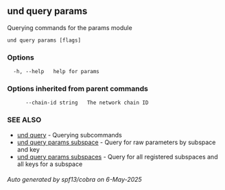 ## und query params

Querying commands for the params module

```
und query params [flags]
```

### Options

```
  -h, --help   help for params
```

### Options inherited from parent commands

```
      --chain-id string   The network chain ID
```

### SEE ALSO

* [und query](und_query.md)	 - Querying subcommands
* [und query params subspace](und_query_params_subspace.md)	 - Query for raw parameters by subspace and key
* [und query params subspaces](und_query_params_subspaces.md)	 - Query for all registered subspaces and all keys for a subspace

###### Auto generated by spf13/cobra on 6-May-2025

